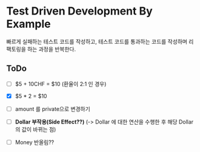 # Test Driven Development By Example

빠르게 실패하는 테스트 코드를 작성하고, 테스트 코드를 통과하는 코드를 작성하며 리팩토링을 하는 과정을 반복한다.

## ToDo

- [ ] $5 + 10CHF = $10 (환율이 2:1 인 경우)

- [x] $5 * 2 = $10

- [ ] amount 를 private으로 변경하기

- [ ] **Dollar 부작용(Side Effect??)** (-> Dollar 에 대한 연산을 수행한 후 해당 Dollar의 값이 바뀌는 점)

- [ ] Money 반올림??



